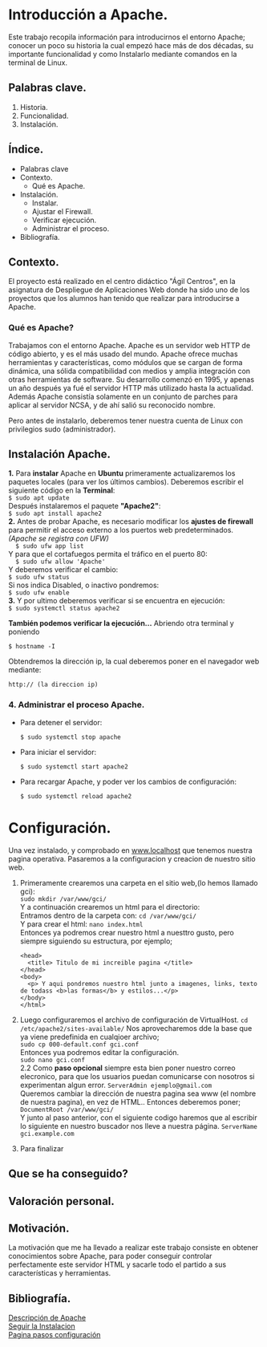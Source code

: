 # Introducción a Apache.
Este trabajo recopila información para introducirnos el entorno Apache; conocer un poco su historia la cual empezó hace más de dos décadas, su importante funcionalidad y como Instalarlo mediante comandos en la terminal de Linux.

## Palabras clave.
1. Historia.
2. Funcionalidad.
3. Instalación.

## Índice. 
- Palabras clave
- Contexto.
    - Qué es Apache.
- Instalación.
     - Instalar.
     - Ajustar el Firewall.
     - Verificar ejecución.
     - Administrar el proceso.
- Bibliografía.

## Contexto.
El proyecto está realizado en el centro didáctico "Ágil Centros", en la asignatura de Despliegue de Aplicaciones Web donde ha sido uno de los proyectos que los alumnos han tenido que realizar para introducirse a Apache.
    
### Qué es Apache?
Trabajamos con el entorno Apache. Apache es un servidor web HTTP de código abierto, y es el más usado del mundo.
Apache ofrece muchas herramientas y características, como módulos que se cargan de forma dinámica, una sólida compatibilidad con medios y amplia integración con otras herramientas de software.
Su desarrollo comenzó en 1995, y apenas un año después ya fué el servidor HTTP más utilizado hasta la actualidad. Además Apache consistía solamente en un conjunto de parches para aplicar al servidor NCSA, y de ahí salió su reconocido nombre.

Pero antes de instalarlo, deberemos tener nuestra cuenta de Linux con privilegios sudo (administrador).

## Instalación Apache.
**1.** Para **instalar** Apache en **Ubuntu** primeramente actualizaremos los paquetes locales (para ver los últimos cambios). Deberemos escribir el siguiente código       en la **Terminal**:  
    ```
    $ sudo apt update
    ```  
    Después instalaremos el paquete **"Apache2"**:  
    ```
    $ sudo apt install apache2
    ```  
**2.** Antes de probar Apache, es necesario modificar los **ajustes de firewall** para permitir el acceso externo a los puertos web predeterminados.  
    _(Apache se registra con UFW)_  
    ```  
    $ sudo ufw app list
    ```  
    Y para que el cortafuegos permita el tráfico en el puerto 80:  
    ```  
    $ sudo ufw allow 'Apache'
    ```  
    Y deberemos verificar el cambio:  
    ```
    $ sudo ufw status
    ```  
    Si nos indica Disabled, o inactivo pondremos:  
    ```
    $ sudo ufw enable
    ```  
**3.** Y por ultimo deberemos verificar si se encuentra en ejecución:  
    ```
    $ sudo systemctl status apache2
    ```

**También podemos verificar la ejecución...** Abriendo otra terminal y poniendo 
```
$ hostname -I
```
Obtendremos la dirección ip, la cual deberemos poner en el navegador web mediante: 
```
http:// (la direccion ip)
```

### 4. Administrar el proceso Apache.
- Para detener el servidor:
    ```
    $ sudo systemctl stop apache
    ```
- Para iniciar el servidor:
    ```
    $ sudo systemctl start apache2
    ```
- Para recargar Apache, y poder ver los cambios de configuración:
    ```
    $ sudo systemctl reload apache2
    ```
    
# Configuración.
Una vez instalado, y comprobado en www.localhost que tenemos nuestra pagina operativa. Pasaremos a la configuracion y creacion de nuestro sitio web.
1. Primeramente crearemos una carpeta en el sitio web,(lo hemos llamado gci):  
    ```sudo mkdir /var/www/gci/```  
    Y a continuación crearemos un html para el directorio:  
    Entramos dentro de la carpeta con: ```cd /var/www/gci/```  
    Y para crear el html: ```nano index.html```   
    Entonces ya podremos crear nuestro html a nuesttro gusto, pero siempre siguiendo su estructura, por ejemplo;  
    ```<html>
    <head>
      <title> Titulo de mi increible pagina </title>
    </head>
    <body>
      <p> Y aqui pondremos nuestro html junto a imagenes, links, texto de todass <b>las formas</b> y estilos...</p>
    </body>
    </html>
    ```   
2. Luego configuraremos el archivo de configuración de VirtualHost.
    ```cd /etc/apache2/sites-available/```
    Nos aprovecharemos dde la base que ya viene predefinida en cualqioer archivo;  
    ```sudo cp 000-default.conf gci.conf```  
    Entonces yua podremos editar la configuración.  
    ```sudo nano gci.conf```  
    2.2 Como **paso opcional** siempre esta bien poner nuestro correo elecronico, para que los usuarios puedan comunicarse 
        con nosotros si experimentan algun error. ```ServerAdmin ejemplo@gmail.com```  
    Queremos cambiar la dirección de nuestra pagina sea www (el nombre de nuestra pagina), en vez de HTML.. Entonces deberemos poner;  
    ```DocumentRoot /var/www/gci/```  
    Y junto al paso anterior, con el siguiente codigo haremos que al escribir lo siguiente en nuestro buscador nos lleve a nuestra página.
    ```ServerName gci.example.com``` 

3. Para finalizar 



## Que se ha conseguido?

## Valoración personal.




## Motivación.
La motivación que me ha llevado a realizar este trabajo consiste en obtener conocimientos sobre Apache, para poder conseguir controlar perfectamente este servidor HTML y sacarle todo el partido a sus características y herramientas.

## Bibliografía.
[Descripción de Apache](https://es.wikipedia.org/wiki/Servidor_HTTP_Apache)  
[Seguir la Instalacion](https://www.digitalocean.com/community/tutorials/how-to-install-the-apache-web-server-on-ubuntu-20-04-es)  
[Pagina pasos configuración](https://ubuntu.com/tutorials/install-and-configure-apache#1-overview)  
